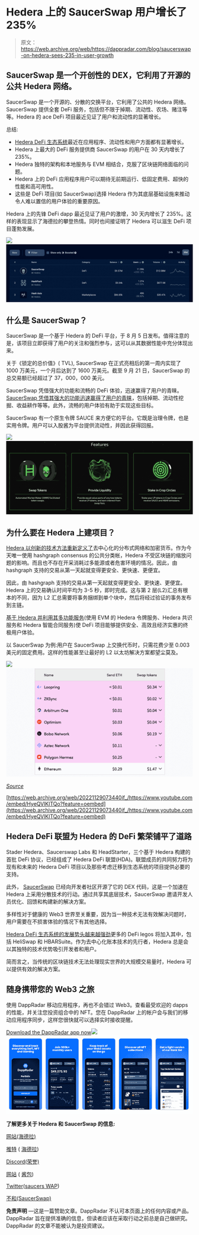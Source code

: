 # Hedera 上的 SaucerSwap 用户增长了 235%

> 原文：<https://web.archive.org/web/https://dappradar.com/blog/saucerswap-on-hedera-sees-235-in-user-growth>

## SaucerSwap 是一个开创性的 DEX，它利用了开源的公共 Hedera 网络。

SaucerSwap 是一个开源的、分散的交换平台，它利用了公共的 Hedera 网络。SaucerSwap 提供全套 DeFi 服务，包括但不限于掉期、流动性、农场、赌注等等。Hedera 的 ace DeFi 项目最近见证了用户和流动性的显著增长。

总结:

*   [Hedera DeFi 生态系统](https://web.archive.org/web/20221129073440/https://dappradar.com/defi/protocol/hedera)最近在应用程序、流动性和用户方面都有显著增长。
*   Hedera 上最大的 DeFi 服务提供商 SaucerSwap 的用户在 30 天内增长了 235%。
*   Hedera 独特的架构和本地服务与 EVM 相结合，克服了区块链网络面临的问题。
*   Hedera 上的 DeFi 应用程序用户可以期待无前期运行、低固定费用、超快的性能和高可用性。
*   这些是 DeFi 项目(如 SaucerSwap)选择 Hedera 作为其底层基础设施来推动令人难以置信的用户体验的重要原因。

Hedera 上的先锋 DeFi dapp 最近见证了用户的激增，30 天内增长了 235%。这样的表现显示了海德拉的攀登热情。同时也间接证明了 Hedera 可以滋生 DeFi 项目蓬勃发展。

![](img/2c85f049cf88aba64c51ec5f75d75f52.png)![](img/ccaee4806855e60f42402bbcffccf590.png)

## 什么是 SaucerSwap？

SaucerSwap 是一个基于 Hedera 的 DeFi 平台，于 8 月 5 日发布。值得注意的是，该项目立即获得了用户的关注和强烈参与，这可以从其数据性能中充分体现出来。

关于《锁定的总价值》( TVL), SaucerSwap 在正式亮相后的第一周内实现了 1000 万美元，一个月后达到了 1600 万美元。截至 9 月 21 日，SaucerSwap 的总交易额已经超过了 37，000，000 美元。

SaucerSwap 凭借强大的功能和流畅的 DeFi 体验，迅速赢得了用户的青睐。 [SaucerSwap 凭借其强大的功能迅速赢得了用户的青睐](https://web.archive.org/web/20221129073440/https://www.saucerswap.finance/)，包括掉期、流动性挖掘、收益耕作等等。此外，流畅的用户体验有助于实现这些目标。

SaucerSwap 有一个原生令牌 SAUCE 来方便它的平台。它既是治理令牌，也是实用令牌。用户可以入股酱为平台提供流动性，并因此获得回报。

![](img/4dc2edf8d80019686038698ea68a92b8.png)![Hedera SaucerSwap features](img/8ec76808550d6fca9cfcd9c853f8e5be.png)

## 为什么要在 Hedera 上建项目？

[Hedera 以创新的技术方法重新定义了](https://web.archive.org/web/20221129073440/https://hedera.com/)去中心化的分布式网络和加密货币。作为今天唯一使用 hashgraph consensus 的公共分类帐，Hedera 不受区块链的缩放问题的影响。而且也不存在开采消耗过多能源或者危害环境的情况。因此，由 hashgraph 支持的交易从第一天起就变得更安全、更快速、更便宜。

因此，由 hashgraph 支持的交易从第一天起就变得更安全、更快速、更便宜。Hedera 上的交易确认时间平均为 3-5 秒，即时完成。这与第 2 层(L2)汇总有根本的不同，因为 L2 汇总需要将事务捆绑到单个块中，然后将经过验证的事务发布到主链。

[基于 Hedera 并利用其多功能服务](https://web.archive.org/web/20221129073440/https://hedera.com/)(使用 EVM 的 Hedera 令牌服务、Hedera 共识服务和 Hedera 智能合同服务)使 DeFi 项目能够提供安全、高效且经济实惠的终极用户体验。

以 SaucerSwap 为例:用户在 SaucerSwap 上交换代币时，只需花费少至 0.003 美元的固定费用。这样的性能甚至让最好的 L2 以太坊解决方案都望尘莫及。

![](img/fe2873c6354217754d0b091596159215.png)![](img/5b6e42bc980e7e9b6edd6246f0dc52bd.png)

[*Source*](https://web.archive.org/web/20221129073440/https://l2fees.info/)

[https://web.archive.org/web/20221129073440if_/https://www.youtube.com/embed/HyeQVlKlTQo?feature=oembed](https://web.archive.org/web/20221129073440if_/https://www.youtube.com/embed/HyeQVlKlTQo?feature=oembed)

## Hedera DeFi 联盟为 Hedera 的 DeFi 繁荣铺平了道路

Stader Hedera、Saucerswap Labs 和 HeadStarter，三个基于 Hedera 构建的首批 DeFi 协议，已经组成了 Hedera DeFi 联盟(HDA)。联盟成员的共同努力将为现有和未来的 Hedera DeFi 项目以及那些考虑迁移到生态系统的项目提供必要的支持。

此外， [SaucerSwap](https://web.archive.org/web/20221129073440/https://www.saucerswap.finance/) 已经向开发者社区开源了它的 DEX 代码，这是一个加速在 Hedera 上采用分散技术的行动。通过共享其底层技术，SaucerSwap 邀请开发人员优化、回馈和构建新的解决方案。

多样性对于健康的 Web3 世界至关重要，因为当一种技术无法有效解决问题时，用户需要在不损害体验的情况下有其他选择。

[Hedera DeFi 生态系统的发展势头越来越强劲](https://web.archive.org/web/20221129073440/https://hedera.com/)更多的 DeFi legos 将加入其中，包括 HeliSwap 和 HBARSuite。作为去中心化账本技术的先行者，Hedera 总是会以其独特的技术优势吸引开发者和用户。

简而言之，当传统的区块链技术无法处理现实世界的大规模交易量时，Hedera 可以提供有效的解决方案。

## 随身携带您的 Web3 之旅

使用 DappRadar 移动应用程序，再也不会错过 Web3。查看最受欢迎的 dapps 的性能，并关注您投资组合中的 NFT。您在 DappRadar 上的帐户会与我们的移动应用程序同步，这样您很快就可以选择实时接收提醒。

[Download the DappRadar app now](https://web.archive.org/web/20221129073440/https://dappradar.app.link/blog)[](https://web.archive.org/web/20221129073440/https://play.google.com/store/apps/details?id=com.portfolio.dappradar)[![](img/a3634373d68930c5d4e8a7fce618f91f.png)<picture>![](img/c081379ee2cac9ea54ffab57daebfff9.png)</picture>](https://web.archive.org/web/20221129073440/https://play.google.com/store/apps/details?id=com.portfolio.dappradar)

**了解更多关于 Hedera 和 SaucerSwap 的信息:**

[网站(海德拉)](https://web.archive.org/web/20221129073440/https://hedera.com/)

[推特](https://web.archive.org/web/20221129073440/https://twitter.com/hedera) ( [海德拉](https://web.archive.org/web/20221129073440/https://twitter.com/hedera))

[Discord(荣誉)](https://web.archive.org/web/20221129073440/https://hedera.com/discord)

[网站](https://web.archive.org/web/20221129073440/https://www.saucerswap.finance/) ( [酱包](https://web.archive.org/web/20221129073440/https://www.saucerswap.finance/))

[Twitter](https://web.archive.org/web/20221129073440/https://twitter.com/SaucerSwapLabs)([saucers WAP](https://web.archive.org/web/20221129073440/https://twitter.com/SaucerSwapLabs))

[不和(SaucerSwap)](https://web.archive.org/web/20221129073440/https://discord.gg/BpZAGpzGfw)

**免责声明** —这是一篇赞助文章。DappRadar 不认可本页面上的任何内容或产品。DappRadar 旨在提供准确的信息，但读者应该在采取行动之前总是自己做研究。DappRadar 的文章不能被认为是投资建议。